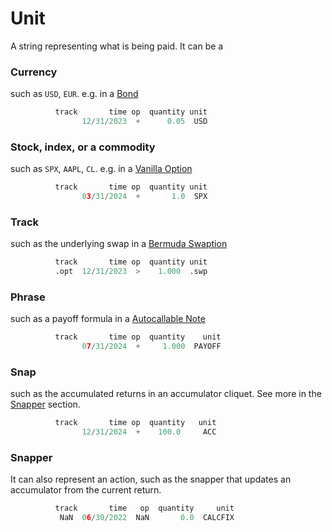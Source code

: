 # Unit

A string representing what is being paid. It can be a 

### Currency
such as `USD`, `EUR`. e.g. in a [Bond](../examples/bond_fixed.md)
```py
          track       time op  quantity unit
                12/31/2023  +      0.05  USD
```

### Stock, index, or a commodity
such as `SPX`, `AAPL`, `CL`. e.g. in a [Vanilla Option](../examples/equity_vanilla.md)
```py
          track       time op  quantity unit
                03/31/2024  +       1.0  SPX
```

### Track
such as the underlying swap in a [Bermuda Swaption](../examples/rate_swaption.md#qablet_contracts.ir.swaption.BermudaSwaption)
```py
          track       time op  quantity unit
          .opt  12/31/2023  >    1.000  .swp
```

### Phrase
such as a payoff formula in a [Autocallable Note](../examples/equity_autocall.md)
```py
          track       time op  quantity    unit
                07/31/2024  +     1.000  PAYOFF
```

### Snap
such as the accumulated returns in an accumulator cliquet. See more in the [Snapper](snapper.md) section.
```py
          track       time op  quantity   unit
                12/31/2024  +    100.0     ACC
```

### Snapper
It can also represent an action, such as the snapper that updates an accumulator from the current return.
```py
          track       time   op  quantity     unit
           NaN  06/30/2022  NaN       0.0  CALCFIX
``` 
